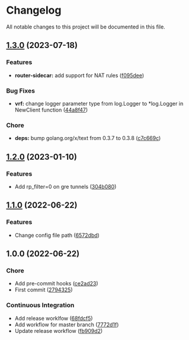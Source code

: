 # Changelog

All notable changes to this project will be documented in this file.

## [1.3.0](https://github.com/airnity/router-sidecar/compare/1.2.0...1.3.0) (2023-07-18)


### Features

* **router-sidecar:** add support for NAT rules ([f095dee](https://github.com/airnity/router-sidecar/commit/f095dee082ac26abce3241373ca36c703b4a7a3a))


### Bug Fixes

* **vrf:** change logger parameter type from log.Logger to *log.Logger in NewClient function ([44a8f47](https://github.com/airnity/router-sidecar/commit/44a8f478043a4029f948d93bd3531aca3a5790e6))


### Chore

* **deps:** bump golang.org/x/text from 0.3.7 to 0.3.8 ([c7c669c](https://github.com/airnity/router-sidecar/commit/c7c669c8332264f422d6bc096b1b83b18e2ba20b))

## [1.2.0](https://github.com/airnity/router-sidecar/compare/1.1.0...1.2.0) (2023-01-10)


### Features

* Add rp_filter=0 on gre tunnels ([304b080](https://github.com/airnity/router-sidecar/commit/304b080dac506e8c946c34ae97b0c8427c8fa1d9))

## [1.1.0](https://github.com/airnity/router-sidecar/compare/1.0.0...1.1.0) (2022-06-22)


### Features

* Change config file path ([6572dbd](https://github.com/airnity/router-sidecar/commit/6572dbda9a97b6b86ce61fc0e2199149ea1a0fca))

## 1.0.0 (2022-06-22)


### Chore

* Add pre-commit hooks ([ce2ad23](https://github.com/airnity/router-sidecar/commit/ce2ad2334003785f3768dcb134ec92ed6a0badee))
* First commit ([2794325](https://github.com/airnity/router-sidecar/commit/2794325b08dc5f79b4750a73add28be3cd571c6a))


### Continuous Integration

* Add release worklfow ([68fdcf5](https://github.com/airnity/router-sidecar/commit/68fdcf58f44faca6dbe9ebf6f9ddae81846883dc))
* Add workflow for master branch ([7772d1f](https://github.com/airnity/router-sidecar/commit/7772d1f07fa4595c092d3c131d1c5a95b1d6e403))
* Update release workflow ([fb909d2](https://github.com/airnity/router-sidecar/commit/fb909d25e16fa8651124b10ee8928ea7f755a38d))
